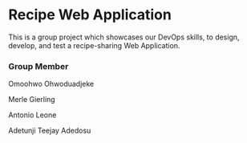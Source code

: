# Recipe Web Application
This is a group project which showcases our DevOps skills, to design, develop, and test a recipe-sharing Web Application.

### Group Member
Omoohwo Ohwoduadjeke

Merle Gierling

Antonio Leone

Adetunji Teejay Adedosu
